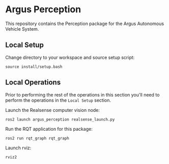 # Argus Perception

This repository contains the Perception package for the Argus Autonomous Vehicle System. 

## Local Setup

Change directory to your workspace and source setup script: 
```
source install/setup.bash
```

## Local Operations

Prior to performing the rest of the operations in this section you'll need to perform the operations in the `Local Setup` section.

Launch the Realsense computer vision node: 
```
ros2 launch argus_perception realsense_launch.py
```

Run the RQT application for this package:
```
ros2 run rqt_graph rqt_graph
```

Launch rviz: 
```
rviz2
```
